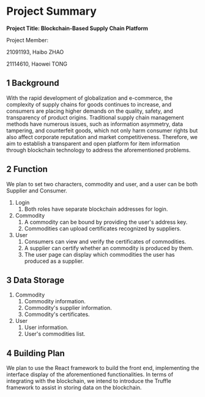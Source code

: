 # Project Summary

**Project Title: Blockchain-Based Supply Chain Platform**



Project Member: 

21091193, Haibo ZHAO

21114610, Haowei TONG

## 1 Background

With the rapid development of globalization and e-commerce, the complexity of supply chains for goods continues to increase, and consumers are placing higher demands on the quality, safety, and transparency of product origins. Traditional supply chain management methods have numerous issues, such as information asymmetry, data tampering, and counterfeit goods, which not only harm consumer rights but also affect corporate reputation and market competitiveness. Therefore, we aim to establish a transparent and open platform for item information through blockchain technology to address the aforementioned problems.

## 2 Function

We plan to set two characters, commodity and user, and a user can be both Supplier and Consumer.

1. Login
   1. Both roles have separate blockchain addresses for login.
2. Commodity
   1. A commodity can be bound by providing the user's address key.
   2. Commodities can upload certificates recognized by suppliers.
3. User
   1. Consumers can view and verify the certificates of commodities.
   2. A supplier can certify whether an commodity is produced by them.
   3. The user page can display which commodities the user has produced as a supplier.

## 3 Data Storage

1. Commodity
   1. Commodity information.
   2. Commodity's supplier information.
   3. Commodity's certificates.
2. User
   1. User information.
   2. User's commodities list.

## 4 Building Plan

We plan to use the React framework to build the front end, implementing the interface display of the aforementioned functionalities. In terms of integrating with the blockchain, we intend to introduce the Truffle framework to assist in storing data on the blockchain.